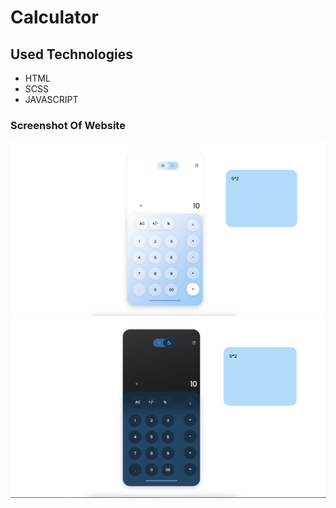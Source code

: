 # Calculator
## Used Technologies 
* HTML
* SCSS 
* JAVASCRIPT
### Screenshot Of Website 
![Ekran resmi1](https://github.com/CavdarEsra/Calculator/blob/main/Calc1.png)
![Ekran resmi2](https://github.com/CavdarEsra/Calculator/blob/main/Calc2.png)
